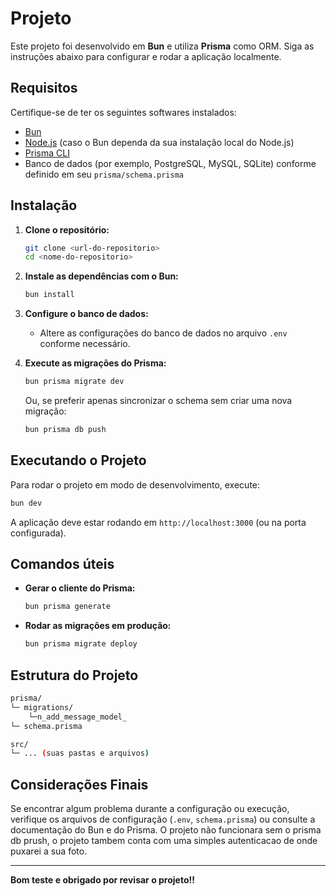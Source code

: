# Projeto

Este projeto foi desenvolvido em **Bun** e utiliza **Prisma** como ORM.
Siga as instruções abaixo para configurar e rodar a aplicação localmente.

## Requisitos

Certifique-se de ter os seguintes softwares instalados:

- [Bun](https://bun.sh/docs/installation)
- [Node.js](https://nodejs.org/) (caso o Bun dependa da sua instalação local do Node.js)
- [Prisma CLI](https://www.prisma.io/docs/concepts/components/prisma-cli)
- Banco de dados (por exemplo, PostgreSQL, MySQL, SQLite) conforme definido em seu `prisma/schema.prisma`

## Instalação

1. **Clone o repositório:**

   ```bash
   git clone <url-do-repositorio>
   cd <nome-do-repositorio>
   ```

2. **Instale as dependências com o Bun:**

   ```bash
   bun install
   ```

3. **Configure o banco de dados:**

   - Altere as configurações do banco de dados no arquivo `.env` conforme necessário.

4. **Execute as migrações do Prisma:**

   ```bash
   bun prisma migrate dev
   ```

   Ou, se preferir apenas sincronizar o schema sem criar uma nova migração:

   ```bash
   bun prisma db push
   ```

## Executando o Projeto

Para rodar o projeto em modo de desenvolvimento, execute:

```bash
bun dev
```

A aplicação deve estar rodando em `http://localhost:3000` (ou na porta configurada).

## Comandos úteis

- **Gerar o cliente do Prisma:**

  ```bash
  bun prisma generate
  ```

- **Rodar as migrações em produção:**

  ```bash
  bun prisma migrate deploy
  ```

## Estrutura do Projeto

```bash
prisma/
└─ migrations/
    └─n_add_message_model_
└─ schema.prisma

src/
└─ ... (suas pastas e arquivos)
```

## Considerações Finais

Se encontrar algum problema durante a configuração ou execução, verifique os arquivos de configuração (`.env`, `schema.prisma`) ou consulte a documentação do Bun e do Prisma.
O projeto não funcionara sem o prisma db prush, o projeto tambem conta com uma simples autenticacao de onde puxarei a sua foto.

---

**Bom teste e obrigado por revisar o projeto!!**

